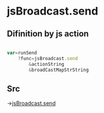 # jsBroadcast.send

## Difinition by js action

```js.js

var=runSend
	?func=jsBroadcast.send
		&actionString
		&broadCastMapStrString
```

## Src

->[jsBroadcast.send](https://github.com/puutaro/CommandClick/blob/master/app/src/main/java/com/puutaro/commandclick/fragment_lib/terminal_fragment/js_interface/JsBroadcast.kt#L15)


